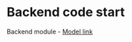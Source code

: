 # Backend code start
Backend module - [Model link](https://app.eraser.io/workspace/YtPqZ1VogxGy1jzIDkzj) 
